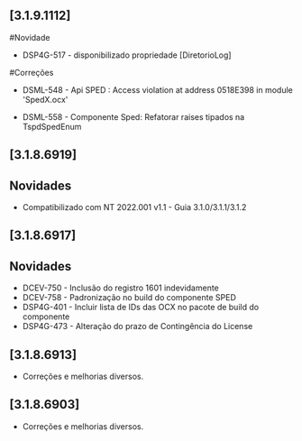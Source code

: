 ﻿## [3.1.9.1112]

#Novidade

- DSP4G-517 - disponibilizado propriedade [DiretorioLog]

#Correções

- DSML-548 - Api SPED : Access violation at address 0518E398 in module 'SpedX.ocx'

- DSML-558 - Componente Sped: Refatorar raises tipados na TspdSpedEnum

## [3.1.8.6919]

## Novidades
* Compatibilizado com NT 2022.001 v1.1 - Guia 3.1.0/3.1.1/3.1.2

## [3.1.8.6917]

## Novidades
* DCEV-750 - Inclusão do registro 1601 indevidamente
* DCEV-758 - Padronização no build do componente SPED
* DSP4G-401 - Incluir lista de IDs das OCX no pacote de build do componente
* DSP4G-473 - Alteração do prazo de Contingência do License


## [3.1.8.6913]

* Corre&ccedil;&otilde;es e melhorias diversos.

## [3.1.8.6903]

* Corre&ccedil;&otilde;es e melhorias diversos.







